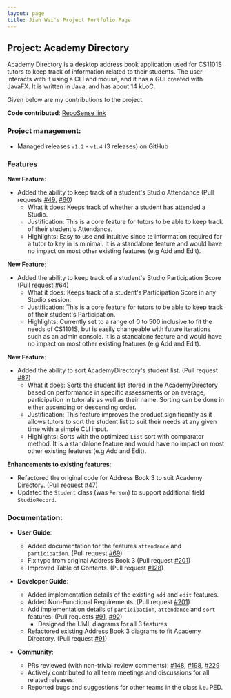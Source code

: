 ```yaml
---
layout: page
title: Jian Wei's Project Portfolio Page
---
```


## **Project: Academy Directory**

Academy Directory is a desktop address book application used for CS1101S tutors to keep track of information related to their students. The user interacts with it using a CLI and mouse, and it has a GUI created with JavaFX. It is written in Java, and has about 14 kLoC.

Given below are my contributions to the project.

**Code contributed**: [RepoSense link](https://nus-cs2103-ay2122s1.github.io/tp-dashboard/?search=&sort=groupTitle&sortWithin=title&since=2021-09-17&timeframe=commit&mergegroup=&groupSelect=groupByRepos&breakdown=false&tabOpen=true&tabType=authorship&tabAuthor=jianoway&tabRepo=AY2122S1-CS2103T-T15-3%2Ftp%5Bmaster%5D&authorshipIsMergeGroup=false&authorshipFileTypes=docs~functional-code~test-code&authorshipIsBinaryFileTypeChecked=false)


### **Project management**:
  * Managed releases `v1.2` - `v1.4` (3 releases) on GitHub

### **Features**

**New Feature**: 
* Added the ability to keep track of a student's Studio Attendance (Pull requests [\#49](https://github.com/AY2122S1-CS2103T-T15-3/tp/pull/49), [\#60](https://github.com/AY2122S1-CS2103T-T15-3/tp/pull/60))
    * What it does: Keeps track of whether a student has attended a Studio.
    * Justification: This is a core feature for tutors to be able to keep track of their student's Attendance.
    * Highlights: Easy to use and intuitive since te information required for a tutor to key in is minimal. It is a standalone feature and would have no impact on most other existing features (e.g Add and Edit).

**New Feature**: 
* Added the ability to keep track of a student's Studio Participation Score (Pull request [\#64](https://github.com/AY2122S1-CS2103T-T15-3/tp/pull/64))
  * What it does: Keeps track of a student's Participation Score in any Studio session.
  * Justification: This is a core feature for tutors to be able to keep track of their student's Participation.
  * Highlights: Currently set to a range of 0 to 500 inclusive to fit the needs of CS1101S, but is easily changeable with future iterations such as an admin console. It is a standalone feature and would have no impact on most other existing features (e.g Add and Edit).


**New Feature**: 
* Added the ability to sort AcademyDirectory's student list. (Pull request [\#87](https://github.com/AY2122S1-CS2103T-T15-3/tp/pull/87))
  * What it does: Sorts the student list stored in the AcademyDirectory based on performance in specific assessments or on average, participation in tutorials as well as their name. Sorting can be done in either ascending or descending order.
  * Justification: This feature improves the product significantly as it allows tutors to sort the student list to suit their needs at any given time with a simple CLI input.
  * Highlights: Sorts with the optimized `List` sort with comparator method. It is a standalone feature and would have no impact on most other existing features (e.g Add and Edit).


**Enhancements to existing features**:
* Refactored the original code for Address Book 3 to suit Academy Directory. (Pull request [\#47](https://github.com/AY2122S1-CS2103T-T15-3/tp/pull/47))
* Updated the `Student` class (was `Person`) to support additional field `StudioRecord`.

### **Documentation**:

  * **User Guide**:
    * Added documentation for the features `attendance` and `participation`. (Pull request [\#69](https://github.com/AY2122S1-CS2103T-T15-3/tp/pull/69))
    * Fix typo from original Address Book 3 (Pull request [\#201](https://github.com/AY2122S1-CS2103T-T15-3/tp/pull/201))
    * Improved Table of Contents. (Pull request [\#128](https://github.com/AY2122S1-CS2103T-T15-3/tp/pull/128)) 
    
  * **Developer Guide**:
      * Added implementation details of the existing `add` and `edit` features.
      * Added Non-Functional Requirements. (Pull request [\#201](https://github.com/AY2122S1-CS2103T-T15-3/tp/pull/201))
      * Add implementation details of `participation`, `attendance` and `sort` features. (Pull requests [\#91](https://github.com/AY2122S1-CS2103T-T15-3/tp/pull/91), [\#92](https://github.com/AY2122S1-CS2103T-T15-3/tp/pull/92))
        * Designed the UML diagrams for all 3 features.
      * Refactored existing Address Book 3 diagrams to fit Academy Directory. (Pull request [\#91](https://github.com/AY2122S1-CS2103T-T15-3/tp/pull/91))

  * **Community**:
      * PRs reviewed (with non-trivial review comments): [\#148](https://github.com/AY2122S1-CS2103T-T15-3/tp/pull/148), [\#198](https://github.com/AY2122S1-CS2103T-T15-3/tp/pull/198), [\#229](https://github.com/AY2122S1-CS2103T-T15-3/tp/pull/229)
      * Actively contributed to all team meetings and discussions for all related releases.
      * Reported bugs and suggestions for other teams in the class i.e. PED.

